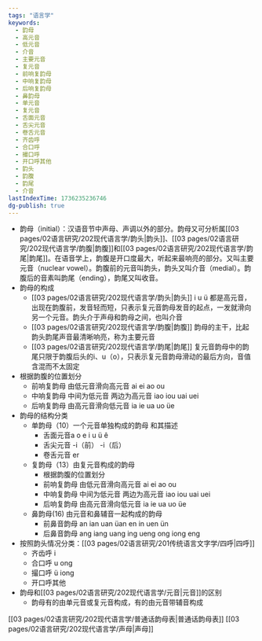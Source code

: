 ```yaml
---
tags: "语言学"
keywords:
  - 韵母
  - 高元音
  - 低元音
  - 介音
  - 主要元音
  - 复元音
  - 前响复韵母
  - 中响复韵母
  - 后响复韵母
  - 鼻韵母
  - 单元音
  - 复元音
  - 舌面元音
  - 舌尖元音
  - 卷舌元音
  - 齐齿呼
  - 合口呼
  - 撮口呼
  - 开口呼其他
  - 韵头
  - 韵腹
  - 韵尾
  - 介音
lastIndexTime: 1736235236746
dg-publish: true
---
```

- 韵母（initial）：汉语音节中声母、声调以外的部分。韵母又可分析属[[03 pages/02语言研究/202现代语言学/韵头\|韵头]]、[[03 pages/02语言研究/202现代语言学/韵腹\|韵腹]]和[[03 pages/02语言研究/202现代语言学/韵尾\|韵尾]]。在语音学上，韵腹是开口度最大，听起来最响亮的部分。又叫主要元音（nuclear vowel）。韵腹前的元音叫韵头，韵头又叫介音（medial）。韵腹后的音素叫韵尾（ending），韵尾又叫收音。
- 韵母的构成
	- [[03 pages/02语言研究/202现代语言学/韵头\|韵头]] i u ü 都是高元音，出现在韵腹前，发音轻而短，只表示复元音韵母发音的起点，一发就滑向另一个元音。韵头介于声母和韵母之间，也叫介音
	- [[03 pages/02语言研究/202现代语言学/韵腹\|韵腹]] 韵母的主干，比起韵头韵尾声音最清晰响亮，称为主要元音
	- [[03 pages/02语言研究/202现代语言学/韵尾\|韵尾]] 复元音韵母中的韵尾只限于韵腹后头的i、u（o），只表示复元音韵母滑动的最后方向，音值含混而不太固定
- 根据韵腹的位置划分
	- 前响复韵母 由低元音滑向高元音 ai ei ao ou
	- 中响复韵母 中间为低元音 两边为高元音 iao iou uai uei
	- 后响复韵母 由高元音滑向低元音 ia ie ua uo üe
- 韵母的结构分类
	- 单韵母（10）一个元音单独构成的韵母 和其描述
		- 舌面元音a o e i u ü ê
		- 舌尖元音 -i（前） -i（后）
		- 卷舌元音 er
	- 复韵母（13）由复元音构成的韵母
		- 根据韵腹的位置划分
		- 前响复韵母 由低元音滑向高元音 ai ei ao ou
		- 中响复韵母 中间为低元音 两边为高元音 iao iou uai uei
		- 后响复韵母 由高元音滑向低元音 ia ie ua uo üe
	- 鼻韵母(16) 由元音和鼻辅音一起构成的韵母
		- 前鼻音韵母 an ian uan üan en in  uen ün
		- 后鼻音韵母 ang iang uang ing ueng ong iong eng
- 按照韵头情况分类：[[03 pages/02语言研究/201传统语言文字学/四呼\|四呼]]
	- 齐齿呼 i
	- 合口呼 u ong
	- 撮口呼 ü iong
	- 开口呼其他
- 韵母和[[03 pages/02语言研究/202现代语言学/元音\|元音]]的区别
	- 韵母有的由单元音或复元音构成，有的由元音带辅音构成

[[03 pages/02语言研究/202现代语言学/普通话韵母表\|普通话韵母表]]
[[03 pages/02语言研究/202现代语言学/声母\|声母]]